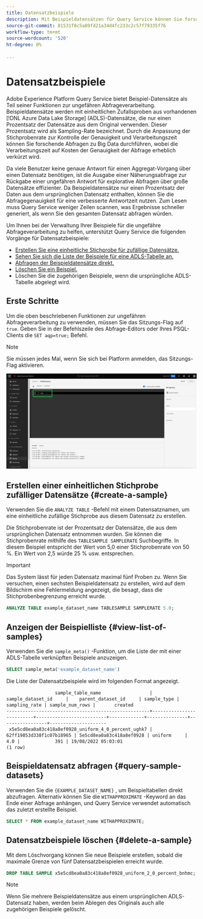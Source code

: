 ```yaml
---
title: Datensatzbeispiele
description: Mit Beispieldatensätzen für Query Service können Sie forschende Abfragen zu Big Data mit deutlich verkürzter Verarbeitungszeit auf Kosten der Genauigkeit von Abfragen durchführen. In diesem Handbuch erfahren Sie, wie Sie Ihre Beispiele für die ungefähre Abfrageverarbeitung verwalten
source-git-commit: 81531f8c5a89fd21a34d4fc233c2c57f79335f76
workflow-type: tm+mt
source-wordcount: '520'
ht-degree: 0%

---
```


# Datensatzbeispiele

Adobe Experience Platform Query Service bietet Beispiel-Datensätze als Teil seiner Funktionen zur ungefähren Abfrageverarbeitung. Beispieldatensätze werden mit einheitlichen Zufallsproben aus vorhandenen [!DNL Azure Data Lake Storage] (ADLS)-Datensätze, die nur einen Prozentsatz der Datensätze aus dem Original verwenden. Dieser Prozentsatz wird als Sampling-Rate bezeichnet. Durch die Anpassung der Stichprobenrate zur Kontrolle der Genauigkeit und Verarbeitungszeit können Sie forschende Abfragen zu Big Data durchführen, wobei die Verarbeitungszeit auf Kosten der Genauigkeit der Abfrage erheblich verkürzt wird.

Da viele Benutzer keine genaue Antwort für einen Aggregat-Vorgang über einen Datensatz benötigen, ist die Ausgabe einer Näherungsabfrage zur Rückgabe einer ungefähren Antwort für explorative Abfragen über große Datensätze effizienter. Da Beispieldatensätze nur einen Prozentsatz der Daten aus dem ursprünglichen Datensatz enthalten, können Sie die Abfragegenauigkeit für eine verbesserte Antwortzeit nutzen. Zum Lesen muss Query Service weniger Zeilen scannen, was Ergebnisse schneller generiert, als wenn Sie den gesamten Datensatz abfragen würden.

Um Ihnen bei der Verwaltung Ihrer Beispiele für die ungefähre Abfrageverarbeitung zu helfen, unterstützt Query Service die folgenden Vorgänge für Datensatzbeispiele:

- [Erstellen Sie eine einheitliche Stichprobe für zufällige Datensätze.](#create-a-sample)
- [Sehen Sie sich die Liste der Beispiele für eine ADLS-Tabelle an.](#view-list-of-samples)
- [Abfragen der Beispieldatensätze direkt.](#query-sample-datasets)
- [Löschen Sie ein Beispiel.](#delete-a-sample)
- Löschen Sie die zugehörigen Beispiele, wenn die ursprüngliche ADLS-Tabelle abgelegt wird.

## Erste Schritte

Um die oben beschriebenen Funktionen zur ungefähren Abfrageverarbeitung zu verwenden, müssen Sie das Sitzungs-Flag auf `true`. Geben Sie in der Befehlszeile des Abfrage-Editors oder Ihres PSQL-Clients die `SET aqp=true;` Befehl.

>[!NOTE]
>
>Sie müssen jedes Mal, wenn Sie sich bei Platform anmelden, das Sitzungs-Flag aktivieren.

![Der Abfrage-Editor mit dem Befehl &quot;SET aqp=true;&quot; hervorgehoben.](../images/sql/set-session-flag.png)

## Erstellen einer einheitlichen Stichprobe zufälliger Datensätze {#create-a-sample}

Verwenden Sie die `ANALYZE TABLE` -Befehl mit einem Datensatznamen, um eine einheitliche zufällige Stichprobe aus diesem Datensatz zu erstellen.

Die Stichprobenrate ist der Prozentsatz der Datensätze, die aus dem ursprünglichen Datensatz entnommen wurden. Sie können die Stichprobenrate mithilfe des `TABLESAMPLE SAMPLERATE` Suchbegriffe. In diesem Beispiel entspricht der Wert von 5,0 einer Stichprobenrate von 50 %. Ein Wert von 2,5 würde 25 % usw. entsprechen.

>[!IMPORTANT]
>
>Das System lässt für jeden Datensatz maximal fünf Proben zu. Wenn Sie versuchen, einen sechsten Beispieldatensatz zu erstellen, wird auf dem Bildschirm eine Fehlermeldung angezeigt, die besagt, dass die Stichprobenbegrenzung erreicht wurde.

```sql
ANALYZE TABLE example_dataset_name TABLESAMPLE SAMPLERATE 5.0;
```

## Anzeigen der Beispielliste {#view-list-of-samples}

Verwenden Sie die `sample_meta()` -Funktion, um die Liste der mit einer ADLS-Tabelle verknüpften Beispiele anzuzeigen.

```sql
SELECT sample_meta('example_dataset_name')
```

Die Liste der Datensatzbeispiele wird im folgenden Format angezeigt.

```shell
                  sample_table_name                  |    sample_dataset_id     |    parent_dataset_id     | sample_type | sampling_rate | sample_num_rows |       created      
-----------------------------------------------------+--------------------------+--------------------------+-------------+---------------+-----------------+---------------------
 x5e5cd8ea0a83c418a8ef0928_uniform_4_0_percent_ughk7 | 62ff19853d338f1c07b18965 | 5e5cd8ea0a83c418a8ef0928 | uniform     |           4.0 |             391 | 19/08/2022 05:03:01
(1 row)
```

## Beispieldatensatz abfragen {#query-sample-datasets}

Verwenden Sie die `{EXAMPLE_DATASET_NAME}` , um Beispieltabellen direkt abzufragen. Alternativ können Sie die `WITHAPPROXIMATE` -Keyword an das Ende einer Abfrage anhängen, und Query Service verwendet automatisch das zuletzt erstellte Beispiel.

```sql
SELECT * FROM example_dataset_name WITHAPPROXIMATE;
```

## Datensatzbeispiele löschen {#delete-a-sample}

Mit dem Löschvorgang können Sie neue Beispiele erstellen, sobald die maximale Grenze von fünf Datensatzbeispielen erreicht wurde.

```sql
DROP TABLE SAMPLE x5e5cd8ea0a83c418a8ef0928_uniform_2_0_percent_bnhmc;
```

>[!NOTE]
>
>Wenn Sie mehrere Beispieldatensätze aus einem ursprünglichen ADLS-Datensatz haben, werden beim Ablegen des Originals auch alle zugehörigen Beispiele gelöscht.
